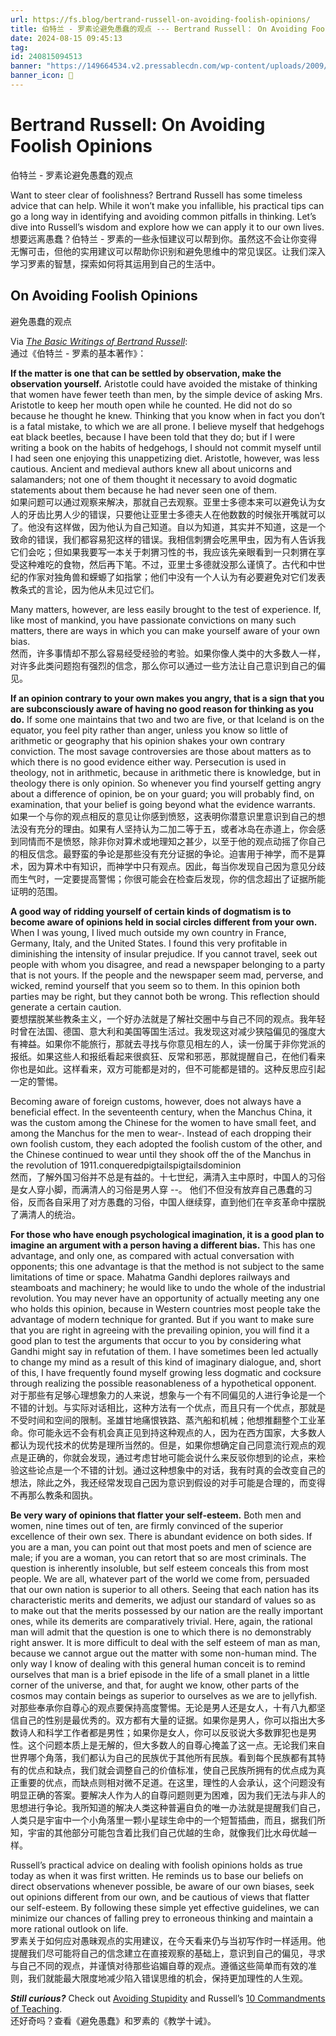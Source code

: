 ```yaml
---
url: https://fs.blog/bertrand-russell-on-avoiding-foolish-opinions/
title: 伯特兰 - 罗素论避免愚蠢的观点 --- Bertrand Russell： On Avoiding Foolish Opinions
date: 2024-08-15 09:45:13
tag: 
id: 240815094513
banner: "https://149664534.v2.pressablecdn.com/wp-content/uploads/2009/09/Avoiding-Foolish-Opinions.png"
banner_icon: 🔖
---
```

# Bertrand Russell: On Avoiding Foolish Opinions  
伯特兰 - 罗素论避免愚蠢的观点

Want to steer clear of foolishness? Bertrand Russell has some timeless advice that can help. While it won’t make you infallible, his practical tips can go a long way in identifying and avoiding common pitfalls in thinking. Let’s dive into Russell’s wisdom and explore how we can apply it to our own lives.  
想要远离愚蠢？伯特兰 - 罗素的一些永恒建议可以帮到你。虽然这不会让你变得无懈可击，但他的实用建议可以帮助你识别和避免思维中的常见误区。让我们深入学习罗素的智慧，探索如何将其运用到自己的生活中。

## On Avoiding Foolish Opinions  
避免愚蠢的观点

Via [_The Basic Writings of Bertrand Russell_](https://www.amazon.com/gp/product/0415472385/ref=as_li_qf_asin_il_tl?ie=UTF8&tag=farnamstreet-20&creative=9325&linkCode=as2&creativeASIN=0415472385&linkId=ce2959bcadd7bbb0442f5dbc18ca55f0):  
通过《伯特兰 - 罗素的基本著作》：

**If the matter is one that can be settled by observation, make the observation yourself.** Aristotle could have avoided the mistake of thinking that women have fewer teeth than men, by the simple device of asking Mrs. Aristotle to keep her mouth open while he counted. He did not do so because he thought he knew. Thinking that you know when in fact you don’t is a fatal mistake, to which we are all prone. I believe myself that hedgehogs eat black beetles, because I have been told that they do; but if I were writing a book on the habits of hedgehogs, I should not commit myself until I had seen one enjoying this unappetizing diet. Aristotle, however, was less cautious. Ancient and medieval authors knew all about unicorns and salamanders; not one of them thought it necessary to avoid dogmatic statements about them because he had never seen one of them.  
如果问题可以通过观察来解决，那就自己去观察。亚里士多德本来可以避免认为女人的牙齿比男人少的错误，只要他让亚里士多德夫人在他数数的时候张开嘴就可以了。他没有这样做，因为他认为自己知道。自以为知道，其实并不知道，这是一个致命的错误，我们都容易犯这样的错误。我相信刺猬会吃黑甲虫，因为有人告诉我它们会吃；但如果我要写一本关于刺猬习性的书，我应该先亲眼看到一只刺猬在享受这种难吃的食物，然后再下笔。不过，亚里士多德就没那么谨慎了。古代和中世纪的作家对独角兽和蝾螈了如指掌；他们中没有一个人认为有必要避免对它们发表教条式的言论，因为他从未见过它们。

Many matters, however, are less easily brought to the test of experience. If, like most of mankind, you have passionate convictions on many such matters, there are ways in which you can make yourself aware of your own bias.  
然而，许多事情却不那么容易经受经验的考验。如果你像人类中的大多数人一样，对许多此类问题抱有强烈的信念，那么你可以通过一些方法让自己意识到自己的偏见。

**If an opinion contrary to your own makes you angry, that is a sign that you are subconsciously aware of having no good reason for thinking as you do.** If some one maintains that two and two are five, or that Iceland is on the equator, you feel pity rather than anger, unless you know so little of arithmetic or geography that his opinion shakes your own contrary conviction. The most savage controversies are those about matters as to which there is no good evidence either way. Persecution is used in theology, not in arithmetic, because in arithmetic there is knowledge, but in theology there is only opinion. So whenever you find yourself getting angry about a difference of opinion, be on your guard; you will probably find, on examination, that your belief is going beyond what the evidence warrants.  
如果一个与你的观点相反的意见让你感到愤怒，这表明你潜意识里意识到自己的想法没有充分的理由。如果有人坚持认为二加二等于五，或者冰岛在赤道上，你会感到同情而不是愤怒，除非你对算术或地理知之甚少，以至于他的观点动摇了你自己的相反信念。最野蛮的争论是那些没有充分证据的争论。迫害用于神学，而不是算术，因为算术中有知识，而神学中只有观点。因此，每当你发现自己因为意见分歧而生气时，一定要提高警惕；你很可能会在检查后发现，你的信念超出了证据所能证明的范围。

**A good way of ridding yourself of certain kinds of dogmatism is to become aware of opinions held in social circles different from your own.** When I was young, I lived much outside my own country in France, Germany, Italy, and the United States. I found this very profitable in diminishing the intensity of insular prejudice. If you cannot travel, seek out people with whom you disagree, and read a newspaper belonging to a party that is not yours. If the people and the newspaper seem mad, perverse, and wicked, remind yourself that you seem so to them. In this opinion both parties may be right, but they cannot both be wrong. This reflection should generate a certain caution.  
要想摆脱某些教条主义，一个好办法就是了解社交圈中与自己不同的观点。我年轻时曾在法国、德国、意大利和美国等国生活过。我发现这对减少狭隘偏见的强度大有裨益。如果你不能旅行，那就去寻找与你意见相左的人，读一份属于非你党派的报纸。如果这些人和报纸看起来很疯狂、反常和邪恶，那就提醒自己，在他们看来你也是如此。这样看来，双方可能都是对的，但不可能都是错的。这种反思应引起一定的警惕。

Becoming aware of foreign customs, however, does not always have a beneficial effect. In the seventeenth century, when the Manchus China, it was the custom among the Chinese for the women to have small feet, and among the Manchus for the men to wear-. Instead of each dropping their own foolish custom, they each adopted the foolish custom of the other, and the Chinese continued to wear until they shook off the of the Manchus in the revolution of 1911.conqueredpigtailspigtailsdominion  
然而，了解外国习俗并不总是有益的。十七世纪，满清入主中原时，中国人的习俗是女人穿小脚，而满清人的习俗是男人穿 --。 他们不但没有放弃自己愚蠢的习俗，反而各自采用了对方愚蠢的习俗，中国人继续穿，直到他们在辛亥革命中摆脱了满清人的统治。

**For those who have enough psychological imagination, it is a good plan to imagine an argument with a person having a different bias.** This has one advantage, and only one, as compared with actual conversation with opponents; this one advantage is that the method is not subject to the same limitations of time or space. Mahatma Gandhi deplores railways and steamboats and machinery; he would like to undo the whole of the industrial revolution. You may never have an opportunity of actually meeting any one who holds this opinion, because in Western countries most people take the advantage of modern technique for granted. But if you want to make sure that you are right in agreeing with the prevailing opinion, you will find it a good plan to test the arguments that occur to you by considering what Gandhi might say in refutation of them. I have sometimes been led actually to change my mind as a result of this kind of imaginary dialogue, and, short of this, I have frequently found myself growing less dogmatic and cocksure through realizing the possible reasonableness of a hypothetical opponent.  
对于那些有足够心理想象力的人来说，想象与一个有不同偏见的人进行争论是一个不错的计划。与实际对话相比，这种方法有一个优点，而且只有一个优点，那就是不受时间和空间的限制。圣雄甘地痛恨铁路、蒸汽船和机械；他想推翻整个工业革命。你可能永远不会有机会真正见到持这种观点的人，因为在西方国家，大多数人都认为现代技术的优势是理所当然的。但是，如果你想确定自己同意流行观点的观点是正确的，你就会发现，通过考虑甘地可能会说什么来反驳你想到的论点，来检验这些论点是一个不错的计划。通过这种想象中的对话，我有时真的会改变自己的想法，除此之外，我还经常发现自己因为意识到假设的对手可能是合理的，而变得不再那么教条和固执。

**Be very wary of opinions that flatter your self-esteem.** Both men and women, nine times out of ten, are firmly convinced of the superior excellence of their own sex. There is abundant evidence on both sides. If you are a man, you can point out that most poets and men of science are male; if you are a woman, you can retort that so are most criminals. The question is inherently insoluble, but self esteem conceals this from most people. We are all, whatever part of the world we come from, persuaded that our own nation is superior to all others. Seeing that each nation has its characteristic merits and demerits, we adjust our standard of values so as to make out that the merits possessed by our nation are the really important ones, while its demerits are comparatively trivial. Here, again, the rational man will admit that the question is one to which there is no demonstrably right answer. It is more difficult to deal with the self esteem of man as man, because we cannot argue out the matter with some non-human mind. The only way I know of dealing with this general human conceit is to remind ourselves that man is a brief episode in the life of a small planet in a little corner of the universe, and that, for aught we know, other parts of the cosmos may contain beings as superior to ourselves as we are to jellyfish.  
对那些奉承你自尊心的观点要保持高度警惕。无论是男人还是女人，十有八九都坚信自己的性别是最优秀的。双方都有大量的证据。如果你是男人，你可以指出大多数诗人和科学工作者都是男性；如果你是女人，你可以反驳说大多数罪犯也是男性。这个问题本质上是无解的，但大多数人的自尊心掩盖了这一点。无论我们来自世界哪个角落，我们都认为自己的民族优于其他所有民族。看到每个民族都有其特有的优点和缺点，我们就会调整自己的价值标准，使自己民族所拥有的优点成为真正重要的优点，而缺点则相对微不足道。在这里，理性的人会承认，这个问题没有明显正确的答案。要解决人作为人的自尊问题则更为困难，因为我们无法与非人的思想进行争论。我所知道的解决人类这种普遍自负的唯一办法就是提醒我们自己，人类只是宇宙中一个小角落里一颗小星球生命中的一个短暂插曲，而且，据我们所知，宇宙的其他部分可能包含着比我们自己优越的生命，就像我们比水母优越一样。

Russell’s practical advice on dealing with foolish opinions holds as true today as when it was first written. He reminds us to base our beliefs on direct observations whenever possible, be aware of our own biases, seek out opinions different from our own, and be cautious of views that flatter our self-esteem. By following these simple yet effective guidelines, we can minimize our chances of falling prey to erroneous thinking and maintain a more rational outlook on life.  
罗素关于如何应对愚昧观点的实用建议，在今天看来仍与当初写作时一样适用。他提醒我们尽可能将自己的信念建立在直接观察的基础上，意识到自己的偏见，寻求与自己不同的观点，并谨慎对待那些谄媚自尊的观点。遵循这些简单而有效的准则，我们就能最大限度地减少陷入错误思维的机会，保持更加理性的人生观。

_**Still curious?**_ Check out [Avoiding Stupidity](https://fs.blog/avoiding-stupidity/) and Russell’s [10 Commandments of Teaching](https://fs.blog/bertrand-russell-ten-commandments/).  
还好奇吗？查看《避免愚蠢》和罗素的《教学十诫》。
